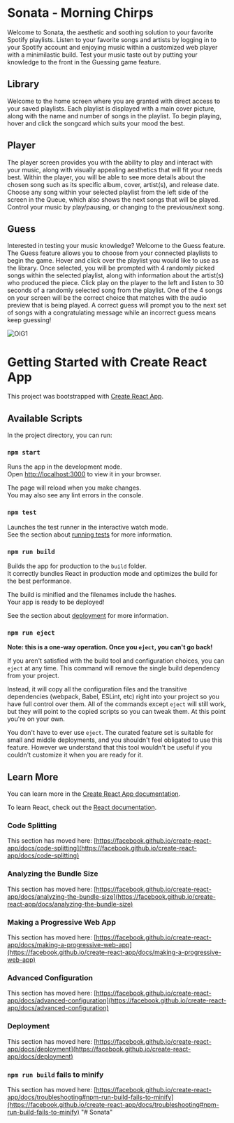 
# Sonata - Morning Chirps
Welcome to Sonata, the aesthetic and soothing solution to your favorite Spotify playlists. Listen to your favorite songs and artists by logging in to your Spotify account and enjoying music within a customized web player with a minimilastic build. Test your music taste out by putting your knowledge to the front in the Guessing game feature. 

## Library
Welcome to the home screen where you are granted with direct access to your saved playlists. Each playlist is displayed with a main cover picture, along with the name and number of songs in the playlist. To begin playing, hover and click the songcard which suits your mood the best. 

## Player
The player screen provides you with the ability to play and interact with your music, along with visually appealing aesthetics that will fit your needs best. Within the player, you will be able to see more details about the chosen song such as its specific album, cover, artist(s), and release date. Choose any song within your selected playlist from the left side of the screen in the Queue, which also shows the next songs that will be played. Control your music by play/pausing, or changing to the previous/next song. 

## Guess
Interested in testing your music knowledge? Welcome to the Guess feature. The Guess feature allows you to choose from your connected playlists to begin the game. Hover and click over the playlist you would like to use as the library. Once selected, you will be prompted with 4 randomly picked songs within the selected playlist, along with information about the artist(s) who produced the piece. Click play on the player to the left and listen to 30 seconds of a randomly selected song from the playlist. One of the 4 songs on your screen will be the correct choice that matches with the audio preview that is being played. A correct guess will prompt you to the next set of songs with a congratulating message while an incorrect guess means keep guessing!

![OIG1](https://github.com/user-attachments/assets/6eeb4ed1-6d80-488c-bb4b-2076a0a7a547)


# Getting Started with Create React App

This project was bootstrapped with [Create React App](https://github.com/facebook/create-react-app).

## Available Scripts

In the project directory, you can run:

### `npm start`

Runs the app in the development mode.\
Open [http://localhost:3000](http://localhost:3000) to view it in your browser.

The page will reload when you make changes.\
You may also see any lint errors in the console.

### `npm test`

Launches the test runner in the interactive watch mode.\
See the section about [running tests](https://facebook.github.io/create-react-app/docs/running-tests) for more information.

### `npm run build`

Builds the app for production to the `build` folder.\
It correctly bundles React in production mode and optimizes the build for the best performance.

The build is minified and the filenames include the hashes.\
Your app is ready to be deployed!

See the section about [deployment](https://facebook.github.io/create-react-app/docs/deployment) for more information.

### `npm run eject`

**Note: this is a one-way operation. Once you `eject`, you can't go back!**

If you aren't satisfied with the build tool and configuration choices, you can `eject` at any time. This command will remove the single build dependency from your project.

Instead, it will copy all the configuration files and the transitive dependencies (webpack, Babel, ESLint, etc) right into your project so you have full control over them. All of the commands except `eject` will still work, but they will point to the copied scripts so you can tweak them. At this point you're on your own.

You don't have to ever use `eject`. The curated feature set is suitable for small and middle deployments, and you shouldn't feel obligated to use this feature. However we understand that this tool wouldn't be useful if you couldn't customize it when you are ready for it.

## Learn More

You can learn more in the [Create React App documentation](https://facebook.github.io/create-react-app/docs/getting-started).

To learn React, check out the [React documentation](https://reactjs.org/).

### Code Splitting

This section has moved here: [https://facebook.github.io/create-react-app/docs/code-splitting](https://facebook.github.io/create-react-app/docs/code-splitting)

### Analyzing the Bundle Size

This section has moved here: [https://facebook.github.io/create-react-app/docs/analyzing-the-bundle-size](https://facebook.github.io/create-react-app/docs/analyzing-the-bundle-size)

### Making a Progressive Web App

This section has moved here: [https://facebook.github.io/create-react-app/docs/making-a-progressive-web-app](https://facebook.github.io/create-react-app/docs/making-a-progressive-web-app)

### Advanced Configuration

This section has moved here: [https://facebook.github.io/create-react-app/docs/advanced-configuration](https://facebook.github.io/create-react-app/docs/advanced-configuration)

### Deployment

This section has moved here: [https://facebook.github.io/create-react-app/docs/deployment](https://facebook.github.io/create-react-app/docs/deployment)

### `npm run build` fails to minify

This section has moved here: [https://facebook.github.io/create-react-app/docs/troubleshooting#npm-run-build-fails-to-minify](https://facebook.github.io/create-react-app/docs/troubleshooting#npm-run-build-fails-to-minify)
"# Sonata" 
